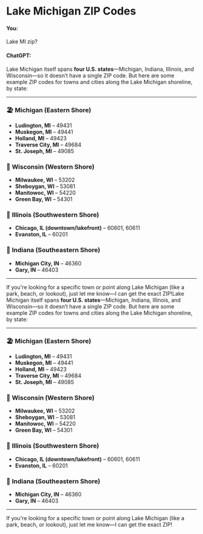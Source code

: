 # Lake Michigan ZIP Codes

#### You:
Lake MI zip? 

#### ChatGPT:
Lake Michigan itself spans **four U.S. states**—Michigan, Indiana, Illinois, and Wisconsin—so it doesn’t have a single ZIP code. But here are some example ZIP codes for towns and cities along the Lake Michigan shoreline, by state:

---

### 🏖️ **Michigan (Eastern Shore)**

- **Ludington, MI** – 49431
- **Muskegon, MI** – 49441
- **Holland, MI** – 49423
- **Traverse City, MI** – 49684
- **St. Joseph, MI** – 49085

### 🧀 **Wisconsin (Western Shore)**

- **Milwaukee, WI** – 53202
- **Sheboygan, WI** – 53081
- **Manitowoc, WI** – 54220
- **Green Bay, WI** – 54301

### 🌆 **Illinois (Southwestern Shore)**

- **Chicago, IL (downtown/lakefront)** – 60601, 60611
- **Evanston, IL** – 60201

### 🌽 **Indiana (Southeastern Shore)**

- **Michigan City, IN** – 46360
- **Gary, IN** – 46403

---

If you're looking for a specific town or point along Lake Michigan (like a park, beach, or lookout), just let me know—I can get the exact ZIP!Lake Michigan itself spans **four U.S. states**—Michigan, Indiana, Illinois, and Wisconsin—so it doesn’t have a single ZIP code. But here are some example ZIP codes for towns and cities along the Lake Michigan shoreline, by state:

---

### 🏖️ **Michigan (Eastern Shore)**

- **Ludington, MI** – 49431
- **Muskegon, MI** – 49441
- **Holland, MI** – 49423
- **Traverse City, MI** – 49684
- **St. Joseph, MI** – 49085

### 🧀 **Wisconsin (Western Shore)**

- **Milwaukee, WI** – 53202
- **Sheboygan, WI** – 53081
- **Manitowoc, WI** – 54220
- **Green Bay, WI** – 54301

### 🌆 **Illinois (Southwestern Shore)**

- **Chicago, IL (downtown/lakefront)** – 60601, 60611
- **Evanston, IL** – 60201

### 🌽 **Indiana (Southeastern Shore)**

- **Michigan City, IN** – 46360
- **Gary, IN** – 46403

---

If you're looking for a specific town or point along Lake Michigan (like a park, beach, or lookout), just let me know—I can get the exact ZIP!
